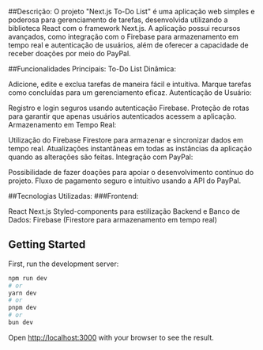 ##Descrição:
O projeto "Next.js To-Do List" é uma aplicação web simples e poderosa para gerenciamento de tarefas, desenvolvida utilizando a biblioteca React com o framework Next.js. A aplicação possui recursos avançados, como integração com o Firebase para armazenamento em tempo real e autenticação de usuários, além de oferecer a capacidade de receber doações por meio do PayPal.

##Funcionalidades Principais:
To-Do List Dinâmica:

Adicione, edite e exclua tarefas de maneira fácil e intuitiva.
Marque tarefas como concluídas para um gerenciamento eficaz.
Autenticação de Usuário:

Registro e login seguros usando autenticação Firebase.
Proteção de rotas para garantir que apenas usuários autenticados acessem a aplicação.
Armazenamento em Tempo Real:

Utilização do Firebase Firestore para armazenar e sincronizar dados em tempo real.
Atualizações instantâneas em todas as instâncias da aplicação quando as alterações são feitas.
Integração com PayPal:

Possibilidade de fazer doações para apoiar o desenvolvimento contínuo do projeto.
Fluxo de pagamento seguro e intuitivo usando a API do PayPal.

##Tecnologias Utilizadas:
###Frontend:

React
Next.js
Styled-components para estilização
Backend e Banco de Dados:
Firebase (Firestore para armazenamento em tempo real)

## Getting Started

First, run the development server:

```bash
npm run dev
# or
yarn dev
# or
pnpm dev
# or
bun dev
```

Open [http://localhost:3000](http://localhost:3000) with your browser to see the result.


